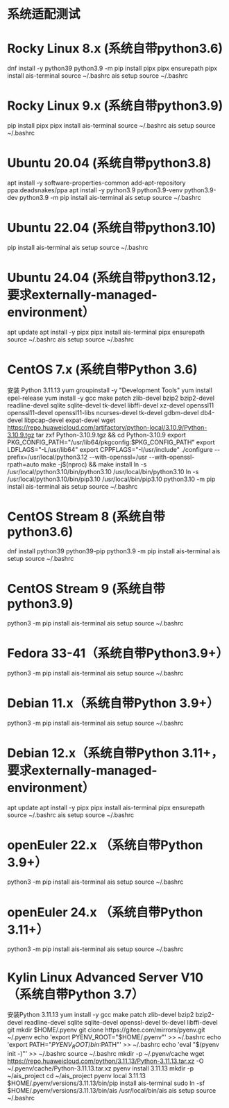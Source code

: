 # 系统适配测试
# Rocky Linux 8.x (系统自带python3.6)
dnf install -y python39
python3.9 -m pip install pipx
pipx ensurepath
pipx install ais-terminal
source ~/.bashrc
ais setup
source ~/.bashrc

# Rocky Linux 9.x (系统自带python3.9)
pip install pipx
pipx install ais-terminal
source ~/.bashrc
ais setup
source ~/.bashrc

# Ubuntu 20.04 (系统自带python3.8)
apt install -y software-properties-common
add-apt-repository ppa:deadsnakes/ppa
apt install -y python3.9 python3.9-venv python3.9-dev
python3.9 -m pip install ais-terminal
ais setup
source ~/.bashrc

# Ubuntu 22.04 (系统自带python3.10)
pip install ais-terminal
ais setup
source ~/.bashrc

# Ubuntu 24.04 (系统自带python3.12，要求externally-managed-environment）
apt update
apt install -y pipx
pipx install ais-terminal
pipx ensurepath
source ~/.bashrc
ais setup
source ~/.bashrc

# CentOS 7.x (系统自带Python 3.6)
安装 Python 3.11.13
yum groupinstall -y "Development Tools"
yum install epel-release
yum install -y gcc make patch zlib-devel bzip2 bzip2-devel readline-devel sqlite sqlite-devel  tk-devel libffi-devel xz-devel openssl11 openssl11-devel openssl11-libs ncurses-devel tk-devel gdbm-devel db4-devel libpcap-devel expat-devel
wget https://repo.huaweicloud.com/artifactory/python-local/3.10.9/Python-3.10.9.tgz
tar zxf Python-3.10.9.tgz && cd Python-3.10.9
export PKG_CONFIG_PATH="/usr/lib64/pkgconfig:$PKG_CONFIG_PATH"
export LDFLAGS="-L/usr/lib64"
export CPPFLAGS="-I/usr/include"
./configure --prefix=/usr/local/python3.12 --with-openssl=/usr --with-openssl-rpath=auto
make -j$(nproc) && make install
ln -s /usr/local/python3.10/bin/python3.10 /usr/local/bin/python3.10
ln -s /usr/local/python3.10/bin/pip3.10 /usr/local/bin/pip3.10
python3.10 -m pip install ais-terminal
ais setup
source ~/.bashrc

# CentOS Stream 8 (系统自带python3.6)
dnf install python39 python39-pip
python3.9 -m pip install ais-terminal
ais setup
source ~/.bashrc

# CentOS Stream 9 (系统自带python3.9)
python3 -m pip install ais-terminal
ais setup
source ~/.bashrc

# Fedora 33-41（系统自带Python3.9+） 
python3 -m pip install ais-terminal
ais setup
source ~/.bashrc

# Debian 11.x（系统自带Python 3.9+）
python3 -m pip install ais-terminal
ais setup
source ~/.bashrc

# Debian 12.x（系统自带Python 3.11+，要求externally-managed-environment）
apt update
apt install -y pipx
pipx install ais-terminal
pipx ensurepath
source ~/.bashrc
ais setup
source ~/.bashrc

# openEuler 22.x （系统自带Python 3.9+）
python3 -m pip install ais-terminal
ais setup
source ~/.bashrc

# openEuler 24.x （系统自带Python 3.11+）
python3 -m pip install ais-terminal
ais setup
source ~/.bashrc

# Kylin Linux Advanced Server V10（系统自带Python 3.7）
安装Python 3.11.13
yum install -y gcc make patch zlib-devel bzip2 bzip2-devel readline-devel sqlite sqlite-devel openssl-devel tk-devel libffi-devel git
mkdir $HOME/.pyenv
git clone https://gitee.com/mirrors/pyenv.git ~/.pyenv
echo 'export PYENV_ROOT="$HOME/.pyenv"' >> ~/.bashrc
echo 'export PATH="$PYENV_ROOT/bin:$PATH"' >> ~/.bashrc
echo 'eval "$(pyenv init -)"' >> ~/.bashrc
source ~/.bashrc
mkdir -p ~/.pyenv/cache
wget https://repo.huaweicloud.com/python/3.11.13/Python-3.11.13.tar.xz -O ~/.pyenv/cache/Python-3.11.13.tar.xz
pyenv install 3.11.13
mkdir -p ~/ais_project
cd ~/ais_project
pyenv local 3.11.13
$HOME/.pyenv/versions/3.11.13/bin/pip install ais-terminal
sudo ln -sf $HOME/.pyenv/versions/3.11.13/bin/ais /usr/local/bin/ais
ais setup
source ~/.bashrc